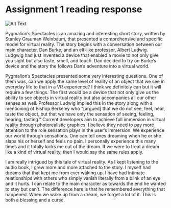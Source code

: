 # Assignment 1 reading response #

![Alt Text](https://media.giphy.com/media/suhzmI6Iqiije/giphy.gif)

Pygmalion’s Spectacles is an amazing and interesting short story, written by Stanley Grauman Weinbaum, that presented a comprehensive and specific model for virtual reality. The story begins with a conversation between our main character, Dan Burke, and an elf-like professor, Albert Ludwig. Ludgwig had just invented a device that enabled a movie to not only give you sight but also taste, smell, and touch. Dan decided to try on Burke’s device and the story the follows Dan’s adventure into a virtual world. 

Pygmalion’s Spectacles presented some very interesting questions. One of them was, can we apply the same level of reality of an object that we see in everyday life to that in a VR experience?  I think we definitely can but it will require a few things. The first would be a device that not only give us the ability to see objects in virtual reality but also accompanies all our other senses as well. Professor Ludwig implied this in the story along with a mentioning of Bishop Berkeley who “[argued] that we do not see, feel, hear, taste the object, but that we have only the sensation of seeing, feeling, hearing, tasting." Current developers aim to achieve full immersion in virtual reality through photorealistic graphics. I believe they need to pay more attention to the role sensation plays in the user’s immersion. We experience our world through sensations. One can tell ones dreaming when he or she slaps his or herself and feels no pain. I personally experience this many times and it totally kicks me out of the dream. If we were to treat a dream like a kind of virtual reality, then I would say the same rules apply. 
 
I am really intrigued by this tale of virtual reality. As I kept listening to the audio book, I grew more and more attached to the story. I myself had dreams that that kept me from ever waking up. I have had intimate relationships with others who simply vanish literally from a blink of an eye and it hurts. I can relate to the main character as towards the end he wanted to stay but can’t. The difference here is that he remembered everything that happened. When we wake up from a dream, we forget a lot of it. This is both a blessing and a curse. 
